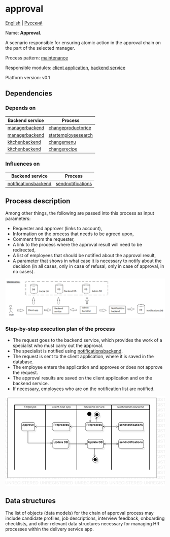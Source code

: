 # approval

[English](approval.md) | [Русский](approval.ru.md)

Name: **Approval**.

A scenario responsible for ensuring atomic action in the approval chain on the part of the selected manager.

Process pattern: [maintenance](../../processpatterns/maintenance.md)

Responsible modules: [client application](../../frontend/managerclient.md), [backend service](../../backend/managerbackend.md)

Platform version: v0.1

## Dependencies

### Depends on

| Backend service | Process |
| --- | ---- |
| [managerbackend](../../backend/managerbackend.md) | [changeproductprice](../manager/changeproductprice.md) |
| [managerbackend](../../backend/managerbackend.md) | [startemployeesearch](../manager/startemployeesearch.md) |
| [kitchenbackend](../../backend/kitchenbackend.md) | [changemenu](../kitchen/changemenu.md) |
| [kitchenbackend](../../backend/kitchenbackend.md) | [changerecipe](../kitchen/changerecipe.md) |

### Influences on

| Backend service | Process |
| --- | ---- |
| [notificationsbackend](../../backend/notificationsbackend.md) | [sendnotifications](../notificationsbackend/sendnotifications.md) |

## Process description

Among other things, the following are passed into this process as input parameters:
- Requester and approver (links to account),
- Information on the process that needs to be agreed upon,
- Comment from the requester,
- A link to the process where the approval result will need to be redirected,
- A list of employees that should be notified about the approval result,
- A parameter that shows in what case it is necessary to notify about the decision (in all cases, only in case of refusal, only in case of approval, in no cases).

![maintenance_overall](../../img/processpatterns/maintenance_overall.png)

### Step-by-step execution plan of the process

- The request goes to the backend service, which provides the work of a specialist who must carry out the approval.
- The specialist is notified using [notificationsbackend](../../backend/notificationsbackend.ru.md).
- The request is sent to the client application, where it is saved in the database.
- The employee enters the application and approves or does not approve the request.
- The approval results are saved on the client application and on the backend service.
- If necessary, employees who are on the notification list are notified.

![manager.approval](../../img/activitydiagrams/manager.approval.png)

## Data structures

The list of objects (data models) for the chain of approval process may include candidate profiles, job descriptions, interview feedback, onboarding checklists, and other relevant data structures necessary for managing HR processes within the delivery service app.
